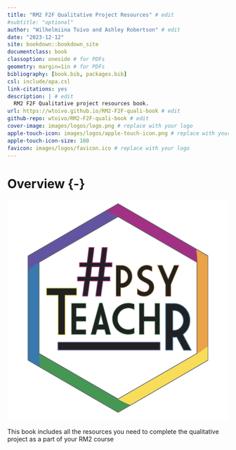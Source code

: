 ```yaml
--- 
title: "RM2 F2F Qualitative Project Resources" # edit
#subtitle: "optional" 
author: "Wilhelmiina Toivo and Ashley Robertson" # edit
date: "2023-12-12"
site: bookdown::bookdown_site
documentclass: book
classoption: oneside # for PDFs
geometry: margin=1in # for PDFs
bibliography: [book.bib, packages.bib]
csl: include/apa.csl
link-citations: yes
description: | # edit
  RM2 F2F Qualitative project resources book.
url: https://wtoivo.github.io/RM2-F2F-quali-book # edit
github-repo: wtoivo/RM2-F2F-quali-book # edit
cover-image: images/logos/logo.png # replace with your logo
apple-touch-icon: images/logos/apple-touch-icon.png # replace with your logo
apple-touch-icon-size: 180
favicon: images/logos/favicon.ico # replace with your logo
---
```




# Overview {-}

<div class="small_right"><img src="images/logos/logo.png" 
     alt="ADS Hex Logo" /></div>


This book includes all the resources you need to complete the qualitative project as a part of your RM2 course

